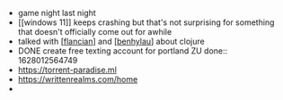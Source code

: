 - game night last night
- [[windows 11]] keeps crashing but that's not surprising for something that doesn't officially come out for awhile
- talked with [[flancian]] and [[benhylau]] about clojure
- DONE create free texting account for portland ZU
  done:: 1628012564749
- https://torrent-paradise.ml
- https://writtenrealms.com/home
-

[//begin]: # "Autogenerated link references for markdown compatibility"
[flancian]: ../../flancian.md "flancian"
[benhylau]: ../../benhylau.md "benhylau"
[//end]: # "Autogenerated link references"